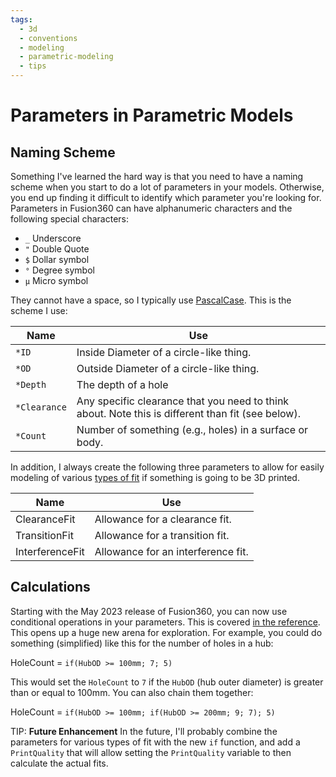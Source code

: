 ```yaml
---
tags:
  - 3d
  - conventions
  - modeling
  - parametric-modeling
  - tips
---
```

# Parameters in Parametric Models

## Naming Scheme

Something I've learned the hard way is that you need to have a naming scheme
when you start to do a lot of parameters in your models. Otherwise, you end up
finding it difficult to identify which parameter you're looking for. Parameters
in Fusion360 can have alphanumeric characters and the following special
characters:

* `_` Underscore
* `"` Double Quote
* `$` Dollar symbol
* `°` Degree symbol
* `µ` Micro symbol

They cannot have a space, so I typically use
[PascalCase](https://en.wikipedia.org/wiki/Camel_case). This is the scheme I
use:

| Name         | Use                                                                                               |
| ------------ | ------------------------------------------------------------------------------------------------- |
| `*ID`        | Inside Diameter of a circle-like thing.                                                           |
| `*OD`        | Outside Diameter of a circle-like thing.                                                          |
| `*Depth`     | The depth of a hole                                                                               |
| `*Clearance` | Any specific clearance that you need to think about. Note this is different than fit (see below). |
| `*Count`     | Number of something (e.g., holes) in a surface or body.                                           |


In addition, I always create the following three parameters to allow for easily
modeling of various [types of fit](../mechanical/fit.md) if something is
going to be 3D printed.

| Name            | Use                                |
| --------------- | ---------------------------------- |
| ClearanceFit    | Allowance for a clearance fit.     |
| TransitionFit   | Allowance for a transition fit.    |
| InterferenceFit | Allowance for an interference fit. |


## Calculations

Starting with the May 2023 release of Fusion360, you can now use conditional
operations in your parameters. This is covered [in the
reference](https://help.autodesk.com/view/fusion360/ENU/?guid=GUID-76272551-3275-46C4-AE4D-10D58B408C20).
This opens up a huge new arena for exploration. For example, you could do
something (simplified) like this for the number of holes in a hub:

HoleCount = `if(HubOD >= 100mm; 7; 5)`

This would set the `HoleCount` to `7` if the `HubOD` (hub outer diameter) is
greater than or equal to 100mm. You can also chain them together:

HoleCount = `if(HubOD >= 100mm; if(HubOD >= 200mm; 9; 7); 5)`

TIP: **Future Enhancement** In the future, I'll probably combine the parameters
for various types of fit with the new `if` function, and add a `PrintQuality`
that will allow setting the `PrintQuality` variable to then calculate the actual
fits.